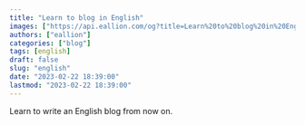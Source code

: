 ```yaml
---
title: "Learn to blog in English"
images: ["https://api.eallion.com/og?title=Learn%20to%20blog%20in%20English"]
authors: ["eallion"]
categories: ["blog"]
tags: [english]
draft: false
slug: "english"
date: "2023-02-22 18:39:00"
lastmod: "2023-02-22 18:39:00"
---
```


Learn to write an English blog from now on.
